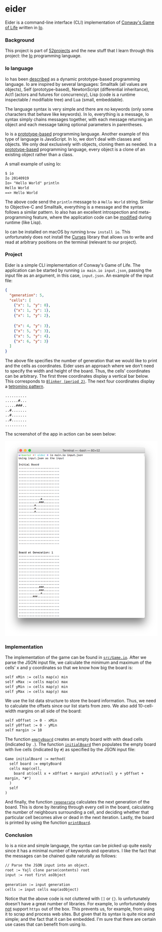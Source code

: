 # eider

Eider is a command-line interface (CLI) implementation of [Conway's Game of Life](https://en.wikipedia.org/wiki/Conway's_Game_of_Life) written in [Io](http://iolanguage.org).

### Background

This project is part of [52projects](https://donny.github.io/52projects/) and the new stuff that I learn through this project: the [Io](http://iolanguage.org) programming language.

### Io language

Io has been [described](http://iolanguage.org/guide/guide.html) as a dynamic prototype-based programming language. Io are inspired by several languages: Smalltalk (all values are objects), Self (prototype-based), NewtonScript (differential inheritance), Act1 (actors and futures for concurrency), Lisp (code is a runtime inspectable / modifiable tree) and Lua (small, embeddable).

The language syntax is very simple and there are no keywords (only some characters that behave like keywords). In Io, everything is a message, Io syntax simply chains messages together, with each message returning an object and each message taking optional parameters in parentheses.

Io is a [prototype-based](https://en.wikipedia.org/wiki/Prototype-based_programming) programming language. Another example of this type of language is JavaScript. In Io, we don't deal with classes and objects. We only deal exclusively with objects, cloning them as needed. In a [prototype-based](https://media.pragprog.com/titles/btlang/lo.pdf) programming language, every object is a clone of an existing object rather than a class.

A small example of using Io:

```shell
$ io
Io 20140919
Io> "Hello World" println
Hello World
==> Hello World
```

The above code send the `println` message to a `Hello World` string. Similar to Objective-C and Smalltalk, everything is a message and the syntax follows a similar pattern. Io also has an excellent introspection and meta-programming feature, where the application code can be [modified](http://viewsourcecode.org/why/hackety.org/2008/01/05/ioHasAVeryCleanMirror.html) during runtime (like Lisp).

Io can be installed on macOS by running `brew install io`. This unfortunately does not install the [Curses](http://iolanguage.org/reference/index.html#Curses.Curses) library that allows us to write and read at arbitrary positions on the terminal (relevant to our project).

### Project

Eider is a simple CLI implementation of Conway's Game of Life. The application can be started by running `io main.io input.json`, passing the input file as an argument, in this case, `input.json`. An example of the input file:

```json
{
  "generation": 5,
  "cells": [
    {"x": 1, "y": 0},
    {"x": 1, "y": 1},
    {"x": 1, "y": 2},

    {"x": 4, "y": 3},
    {"x": 5, "y": 3},
    {"x": 5, "y": 4},
    {"x": 6, "y": 3}
  ]
}
```

The above file specifies the number of generation that we would like to print and the cells as coordinates. Eider uses an approach where we don't need to specify the width and height of the board. Thus, the cells' coordinates can be arbitrary. The first three coordinates display a vertical bar below. This corresponds to [`Blinker (period 2)`](https://en.wikipedia.org/wiki/Conway's_Game_of_Life). The next four coordinates display a [tetromino pattern](http://www.math.cornell.edu/~lipa/mec/4life2.png).

```
..........
......#...
.....###..
..#.......
..#.......
..#.......
..........
```

The screenshot of the app in action can be seen below:

![Screenshot](https://raw.githubusercontent.com/donny/eider/master/screenshot.png)

### Implementation

The implementation of the game can be found in [`src/Game.io`](https://github.com/donny/eider/blob/master/src/Game.io).
After we parse the JSON input file, we calculate the minimum and maximum of the cells' x and y coordinates so that we know how big the board is:

```io
self xMin := cells map(x) min
self xMax := cells map(x) max
self yMin := cells map(y) min
self yMax := cells map(y) max
```

We use the list data structure to store the board information. Thus, we need to calculate the offsets since our list starts from zero. We also add 10-cell-width margins on all side of the board:

```io
self xOffset := 0 - xMin
self yOffset := 0 - yMin
self margin := 10
```

The function [`emptyBoard`](https://github.com/donny/eider/blob/master/src/Game.io#L14) creates an empty board with with dead cells (indicated by `.`). The function [`initialBoard`](https://github.com/donny/eider/blob/master/src/Game.io#L25) then populates the empty board with live cells (indicated by `#`) as specified by the JSON input file:

```io
Game initialBoard := method(
  self board := emptyBoard
  cells map(cell,
    board at(cell x + xOffset + margin) atPut(cell y + yOffset + margin, "#")
  )
  self
)
```

And finally, the function [`regenerate`](https://github.com/donny/eider/blob/master/src/Game.io#L33) calculates the next generation of the board. This is done by iterating through every cell in the board, calculating the number of neighbours surrounding a cell, and deciding whether that particular cell becomes alive or dead in the next iteration. Lastly, the board is printed by using the function [`printBoard`](https://github.com/donny/eider/blob/master/src/Game.io#L76).

### Conclusion

Io is a nice and simple language, the syntax can be picked up quite easily since it has a minimal number of keywords and operators. I like the fact that the messages can be chained quite naturally as follows:

```io
// Parse the JSON input into an object.
root := Yajl clone parse(contents) root
input := root first asObject

generation := input generation
cells := input cells map(asObject)
```

Notice that the above code is not cluttered with `[]` or `{}`. Io unfortunately doesn't have a great number of libraries. For example, Io unfortunately does [not](https://github.com/stevedekorte/io/tree/master/addons/SecureSocket) support `https` out of the box. This prevents us, for example, from using it to scrap and process web sites. But given that its syntax is quite nice and simple; and the fact that it can be embedded. I'm sure that there are certain use cases that can benefit from using Io.
